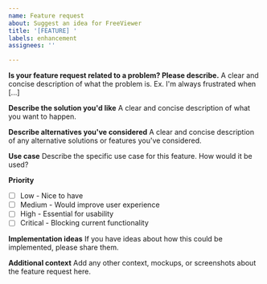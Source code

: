 ```yaml
---
name: Feature request
about: Suggest an idea for FreeViewer
title: '[FEATURE] '
labels: enhancement
assignees: ''

---
```


**Is your feature request related to a problem? Please describe.**
A clear and concise description of what the problem is. Ex. I'm always frustrated when [...]

**Describe the solution you'd like**
A clear and concise description of what you want to happen.

**Describe alternatives you've considered**
A clear and concise description of any alternative solutions or features you've considered.

**Use case**
Describe the specific use case for this feature. How would it be used?

**Priority**
- [ ] Low - Nice to have
- [ ] Medium - Would improve user experience  
- [ ] High - Essential for usability
- [ ] Critical - Blocking current functionality

**Implementation ideas**
If you have ideas about how this could be implemented, please share them.

**Additional context**
Add any other context, mockups, or screenshots about the feature request here.
